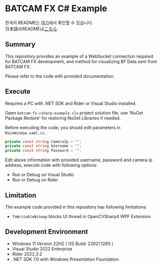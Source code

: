 # BATCAM FX C# Example 

한국어 README는 [여기](README-KR.md)에서 확인할 수 있습니다.<br>
日本語のREADMEは[こちら](README-JP.md)

## Summary

This repository provides an example of a WebSocket connection required for BATCAM FX development, and method for visualizing BF Data sent from BATCAM FX.

Please refer to the code with provided documentation. 

## Execute

Requires a PC with .NET SDK and Rider or Visual Studio installed.

Open `batcam-fx-csharp-example.sln` project solution file,
use 'NuGet Package Restore' for restoring NuGet Libraries if needed.

Before executing the code, you should edit parameters in `MainWindow.xaml.cs`.

```csharp
private const string CameraIp = "";
private const string Username = "";
private const string Password = "";
```

Edit above information with provided username, password and camera ip address,
execute code with following options:

* Run or Debug on Visual Studio
* Run or Debug on Rider

## Limitation

The example code provided in this repository has following limitations:

* `ToWritableBitmap` blocks UI thread in OpenCVSharp4 WPF Extension

## Development Environment

* Windows 11 Version 22H2 ( OS Build: 22621.1265 )
* Visual Studio 2022 Enterprise
* Rider 2022.3.2
* .NET SDK 7.0 with Windows Presentation Foundation
